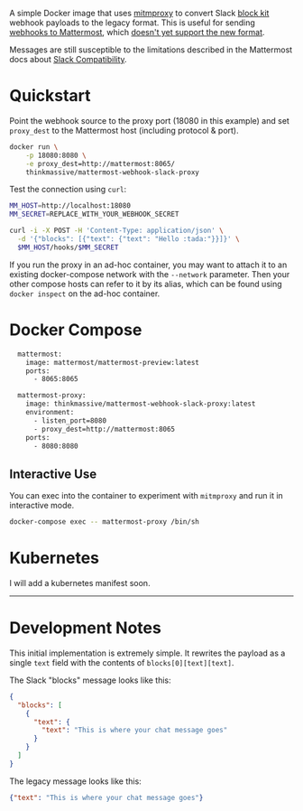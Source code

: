 A simple Docker image that uses [mitmproxy](https://mitmproxy.org/) to convert Slack [block kit](https://api.slack.com/block-kit/building) webhook payloads to the legacy format. This is useful for sending [webhooks to Mattermost](https://docs.mattermost.com/developer/webhooks-incoming.html), which [doesn't yet support the new format](https://mattermost.atlassian.net/browse/MM-26729).

Messages are still susceptible to the limitations described in the Mattermost docs about [Slack Compatibility](https://docs.mattermost.com/developer/webhooks-incoming.html#slack-compatibility).

# Quickstart

Point the webhook source to the proxy port (18080 in this example) and set `proxy_dest` to the Mattermost host (including protocol & port).

```bash
docker run \
    -p 18080:8080 \
    -e proxy_dest=http://mattermost:8065/
    thinkmassive/mattermost-webhook-slack-proxy
```

Test the connection using `curl`:

```bash
MM_HOST=http://localhost:18080
MM_SECRET=REPLACE_WITH_YOUR_WEBHOOK_SECRET

curl -i -X POST -H 'Content-Type: application/json' \
  -d '{"blocks": [{"text": {"text": "Hello :tada:"}}]}' \
  $MM_HOST/hooks/$MM_SECRET
```

If you run the proxy in an ad-hoc container, you may want to attach it to an existing docker-compose network with the `--network` parameter. Then your other compose hosts can refer to it by its alias, which can be found using `docker inspect` on the ad-hoc container.

# Docker Compose

```bash
  mattermost:
    image: mattermost/mattermost-preview:latest
    ports:
      - 8065:8065

  mattermost-proxy:
    image: thinkmassive/mattermost-webhook-slack-proxy:latest
    environment:
      - listen_port=8080
      - proxy_dest=http://mattermost:8065
    ports:
      - 8080:8080
```

## Interactive Use

You can exec into the container to experiment with `mitmproxy` and run it in interactive mode.

```bash
docker-compose exec -- mattermost-proxy /bin/sh
```

# Kubernetes

I will add a kubernetes manifest soon.

---

# Development Notes

This initial implementation is extremely simple. It rewrites the payload as a single `text` field with the contents of `blocks[0][text][text]`.

The Slack "blocks" message looks like this:
```json
{
  "blocks": [
    {
      "text": {
        "text": "This is where your chat message goes"
      }
    }
  ]
}
```

The legacy message looks like this:
```json
{"text": "This is where your chat message goes"}
```  
